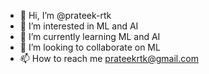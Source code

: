 - 👋 Hi, I’m @prateek-rtk
- 👀 I’m interested in ML and AI
- 🌱 I’m currently learning ML and AI
- 💞️ I’m looking to collaborate on ML
- 📫 How to reach me prateekrtk@gmail.com

<!---
prateek-rtk/prateek-rtk is a ✨ special ✨ repository because its `README.md` (this file) appears on your GitHub profile.
You can click the Preview link to take a look at your changes.
--->
